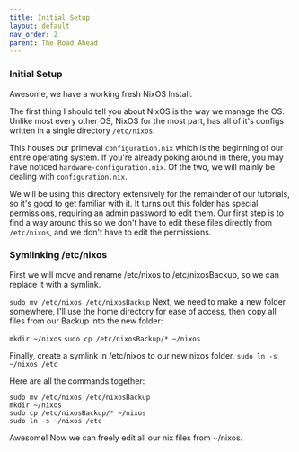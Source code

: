 ```yaml
---
title: Initial Setup
layout: default
nav_order: 2
parent: The Road Ahead
---
```


### Initial Setup
Awesome, we have a working fresh NixOS Install.

The first thing I should tell you about NixOS is the way we manage the OS.
Unlike most every other OS, NixOS for the most part, has all of it's configs written in a single directory `/etc/nixos`.

This houses our primeval `configuration.nix` which is the beginning of our entire operating system. If you're already poking around in there, you may have noticed `hardware-configuration.nix`. Of the two, we will mainly be dealing with `configuration.nix`.

We will be using this directory extensively for the remainder of our tutorials, so it's good to get familiar with it. It turns out this folder has special permissions, requiring an admin password to edit them. Our first step is to find a way around this so we don't have to edit these files directly from `/etc/nixos`, and we don't have to edit the permissions.

### Symlinking /etc/nixos

First we will move and rename /etc/nixos to /etc/nixosBackup, so we can replace it with a symlink.

`sudo mv /etc/nixos /etc/nixosBackup`
Next, we need to make a new folder somewhere, I'll use the home directory for ease of access, then copy all files from our Backup into the new folder:

`mkdir ~/nixos`
`sudo cp /etc/nixosBackup/* ~/nixos`

Finally, create a symlink in /etc/nixos to our new nixos folder.
`sudo ln -s ~/nixos /etc`

Here are all the commands together:

``` bash{% raw %}
sudo mv /etc/nixos /etc/nixosBackup
mkdir ~/nixos
sudo cp /etc/nixosBackup/* ~/nixos
sudo ln -s ~/nixos /etc 
```

Awesome! Now we can freely edit all our nix files from ~/nixos.



